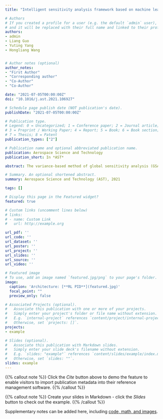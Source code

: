 ```yaml
---
title: "Intelligent sensitivity analysis framework based on machine learning for spacecraft thermal design"

# Authors
# If you created a profile for a user (e.g. the default `admin` user), write the username (folder name) here 
# and it will be replaced with their full name and linked to their profile.
authors:
- admin
- Liang Guo
- Yuting Yang
- Hongliang Wang


# Author notes (optional)
author_notes:
- "First Author"
- "Corresponding author"
- "Co-Author"
- "Co-Author"

date: "2021-07-05T00:00:00Z"
doi: "10.1016/j.ast.2021.106927"

# Schedule page publish date (NOT publication's date).
publishDate: "2021-07-05T00:00:00Z"

# Publication type.
# Legend: 0 = Uncategorized; 1 = Conference paper; 2 = Journal article;
# 3 = Preprint / Working Paper; 4 = Report; 5 = Book; 6 = Book section;
# 7 = Thesis; 8 = Patent
publication_types: ["2"]

# Publication name and optional abbreviated publication name.
publication: Aerospace Science and Technology
publication_short: In *AST*

abstract: The variance-based method of global sensitivity analysis (GSA) has been widely applied in spacecraft thermal design, which is typically calculated using Monte Carlo estimations. However, such estimations require a large number of samples to ensure sufficient accuracy, which makes GSA expensive to perform when modeling is difficult. Moreover, multimodal or highly skewed output distributions may result in the use of variance as an uncertain agent that generates contradictory results. Therefore, an intelligent density-based GSA framework based on machine learning and multi-fidelity metamodels called IDGSA-3M is proposed. An intelligent batch processing system based on a real-time data interaction between MATLAB and NX/TMG was designed that uses many cheap low-fidelity sample points to reduce the cost of model evaluation while using a small number of expensive high-fidelity sample points to maintain high accuracy, thus achieving trade-offs between high accuracy and low computational cost. A radial basis function (RBF) neural network based on an improved mind evolutionary algorithm was applied to approximate the multi-fidelity metamodel of a spacecraft thermophysical model calculated using a batch processing system, which had a computational speed that was 1000+ times faster than that of the traditional thermophysical model and a high computational accuracy of 99%+. The output distributions of the RBF were then characterized by its cumulative distribution functions to obtain density-based sensitivity indices. Both the theoretical and experimental results of GSA for the thermal design parameters of the extreme ultraviolet radiation detector on the space-based Lyman-Alpha Solar Telescope, developed in China, demonstrated that the convergence rate of IDGSA-3M can be improved up to 10-fold for a fixed convergence level in comparison with two other GSA methods, thereby verifying its superiority.

# Summary. An optional shortened abstract.
summary: Aerospace Science and Technology (AST), 2021

tags: []

# Display this page in the Featured widget?
featured: true

# Custom links (uncomment lines below)
# links:
# - name: Custom Link
#   url: http://example.org

url_pdf: ''
url_code: ''
url_dataset: ''
url_poster: ''
url_project: ''
url_slides: ''
url_source: ''
url_video: ''

# Featured image
# To use, add an image named `featured.jpg/png` to your page's folder. 
image:
  caption: 'Architecture: [**RL PID**](featured.jpg)'
  focal_point: ""
  preview_only: false

# Associated Projects (optional).
#   Associate this publication with one or more of your projects.
#   Simply enter your project's folder or file name without extension.
#   E.g. `internal-project` references `content/project/internal-project/index.md`.
#   Otherwise, set `projects: []`.
projects:
- example

# Slides (optional).
#   Associate this publication with Markdown slides.
#   Simply enter your slide deck's filename without extension.
#   E.g. `slides: "example"` references `content/slides/example/index.md`.
#   Otherwise, set `slides: ""`.
slides: example
---
```


{{% callout note %}}
Click the *Cite* button above to demo the feature to enable visitors to import publication metadata into their reference management software.
{{% /callout %}}

{{% callout note %}}
Create your slides in Markdown - click the *Slides* button to check out the example.
{{% /callout %}}

Supplementary notes can be added here, including [code, math, and images](https://wowchemy.com/docs/writing-markdown-latex/).
